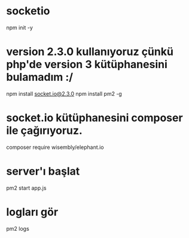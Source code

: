 # socketio

npm init -y
# version 2.3.0 kullanıyoruz çünkü php'de version 3 kütüphanesini bulamadım :/
npm install socket.io@2.3.0
npm install pm2 -g

# socket.io kütüphanesini composer ile çağırıyoruz.
composer require wisembly/elephant.io

# server'ı başlat
pm2 start app.js

# logları gör
pm2 logs
